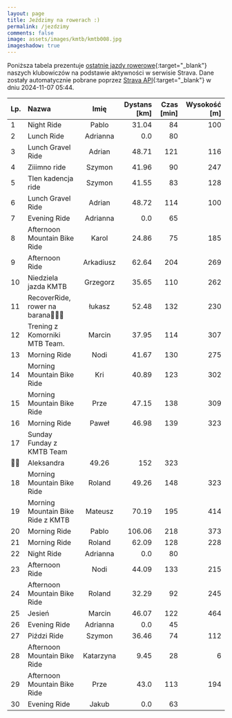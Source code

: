 ```yaml
---
layout: page
title: Jeździmy na rowerach :)
permalink: /jezdzimy
comments: false
image: assets/images/kmtb/kmtb008.jpg
imageshadow: true
---
```


Poniższa tabela prezentuje [ostatnie jazdy rowerowe](https://www.strava.com/clubs/336381){:target="_blank"} naszych klubowiczów na podstawie aktywności w serwisie Strava. Dane zostały automatycznie pobrane poprzez [Strava API](https://developers.strava.com/docs/reference/#api-Clubs-getClubActivitiesById){:target="_blank"} w dniu 2024-11-07 05:44.

Lp. | Nazwa | Imię | Dystans [km] | Czas [min] | Wysokość [m]
:--- | :--- | :---: | ---: | ---: | ---:
1|Night Ride|Pablo|31.04|84|100
2|Lunch Ride|Adrianna|0.0|80|
3|Lunch Gravel Ride|Adrian|48.71|121|116
4|Ziiimno ride|Szymon|41.96|90|247
5|Tlen kadencja ride|Szymon|41.55|83|128
6|Lunch Gravel Ride|Adrian|48.72|114|100
7|Evening Ride|Adrianna|0.0|65|
8|Afternoon Mountain Bike Ride|Karol|24.86|75|185
9|Afternoon Ride|Arkadiusz|62.64|204|269
10|Niedziela jazda KMTB|Grzegorz|35.65|110|262
11|RecoverRide, rower na barana😵‍💫🤠|łukasz|52.48|132|230
12|Trening z Komorniki MTB Team.|Marcin|37.95|114|307
13|Morning Ride|Nodi|41.67|130|275
14|Morning Mountain Bike Ride|Kri|40.89|123|302
15|Morning Mountain Bike Ride|Prze|47.15|138|309
16|Morning Ride|Paweł|46.98|139|323
17|Sunday Funday z KMTB Team 
💚🖤|Aleksandra|49.26|152|323
18|Morning Mountain Bike Ride|Roland|49.26|148|323
19|Morning Mountain Bike Ride z KMTB|Mateusz|70.19|195|414
20|Morning Ride|Pablo|106.06|218|373
21|Morning Ride|Roland|62.09|128|228
22|Night Ride|Adrianna|0.0|80|
23|Afternoon Ride|Nodi|44.09|133|215
24|Afternoon Mountain Bike Ride|Roland|32.29|92|245
25|Jesień|Marcin|46.07|122|464
26|Evening Ride|Adrianna|0.0|45|
27|Piździ Ride|Szymon|36.46|74|112
28|Afternoon Mountain Bike Ride|Katarzyna|9.45|28|6
29|Afternoon Mountain Bike Ride|Prze|43.0|113|194
30|Evening Ride|Jakub|0.0|63|
